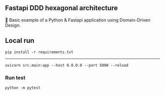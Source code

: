 ## Fastapi DDD hexagonal architecture

🐍 Basic example of a Python & Fastapi application using Domain-Driven Design.

## Local run
````pip install -r requirements.txt````
___
````uvicorn src.main:app --host 0.0.0.0 --port 5000 --reload````

### Run test
````python -m pytest````
